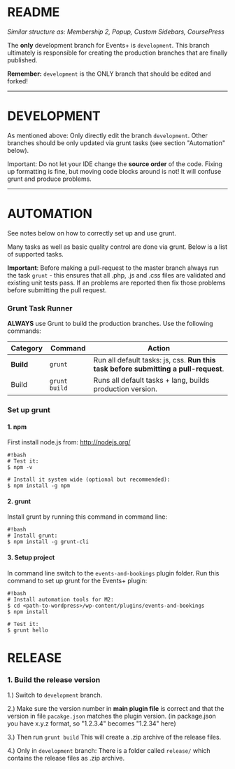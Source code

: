 # README

*Similar structure as: Membership 2, Popup, Custom Sidebars, CoursePress*

The **only** development branch for Events+ is `development`. This branch ultimately is responsible for creating the production branches that are finally published.


**Remember:** `development` is the ONLY branch that should be edited and forked!

-----

# DEVELOPMENT

As mentioned above: Only directly edit the branch `development`. Other branches should be only updated via grunt tasks (see section "Automation" below).

Important: Do not let your IDE change the **source order** of the code. Fixing up formatting is fine, but moving code blocks around is not! It will confuse grunt and produce problems.

-----

# AUTOMATION

See notes below on how to correctly set up and use grunt. 

Many tasks as well as basic quality control are done via grunt. Below is a list of supported tasks.

**Important**: Before making a pull-request to the master branch always run the task `grunt` - this ensures that all .php, .js and .css files are validated and existing unit tests pass. If an problems are reported then fix those problems before submitting the pull request.

### Grunt Task Runner  

**ALWAYS** use Grunt to build the production branches. Use the following commands:  

Category | Command | Action
---------| ------- | ------
**Build** | `grunt` | Run all default tasks: js, css. **Run this task before submitting a pull-request**.
Build | `grunt build` | Runs all default tasks + lang, builds production version.


### Set up grunt

#### 1. npm

First install node.js from: <http://nodejs.org/>  

```
#!bash 
# Test it:
$ npm -v

# Install it system wide (optional but recommended):
$ npm install -g npm
```

#### 2. grunt

Install grunt by running this command in command line:

```
#!bash 
# Install grunt:
$ npm install -g grunt-cli
```

#### 3. Setup project

In command line switch to the `events-and-bookings` plugin folder. Run this command to set up grunt for the Events+ plugin:

```
#!bash 
# Install automation tools for M2:
$ cd <path-to-wordpress>/wp-content/plugins/events-and-bookings
$ npm install

# Test it:
$ grunt hello
```


# RELEASE

### 1. Build the release version

1.) Switch to `development` branch.

2.) Make sure the version number in **main plugin file** is correct and that the version in file `pacakge.json` matches the plugin version. (in package.json you have x.y.z format, so "1.2.3.4" becomes "1.2.34" here)

3.) Then run `grunt build` This will create a .zip archive of the release files.

4.) Only in `development` branch: There is a folder called `release/` which contains the release files as .zip archive.


